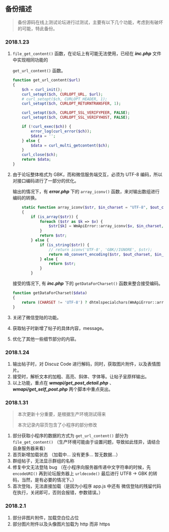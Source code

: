 ## 备份描述

> 备份源码在线上测试论坛进行过测试，主要有以下几个功能，考虑到有破坏的可能，特此备份。

### 2018.1.23

1. ```file_get_content()```  函数，在论坛上有可能无法使用，已经在 ***inc.php*** 文件中实现相同功能的

   ```get_url_content()```  函数。

   ```php
   function get_url_content($url)
   {
       $ch = curl_init();
       curl_setopt($ch, CURLOPT_URL, $url);
       # curl_setopt($ch, CURLOPT_HEADER, 1);
       curl_setopt($ch, CURLOPT_RETURNTRANSFER, 1);

       curl_setopt($ch, CURLOPT_SSL_VERIFYPEER, FALSE);
       curl_setopt($ch, CURLOPT_SSL_VERIFYHOST, FALSE);

       if (!curl_exec($ch)) {
           error_log(curl_error($ch));
           $data = '';
       } else {
           $data = curl_multi_getcontent($ch);
       }
       curl_close($ch);
       return $data;
   }
   ```

2. 由于论坛整体格式为 GBK，而和微信服务端交互，必须为 UTF-8 编码，所以对接口编码进行了一部分的优化。

   输出的情况下，有 ***error.php*** 下的 ```array_iconv()``` 函数，来对输出数组进行编码的转换。

   ```php
       static function array_iconv($str, $in_charset = "UTF-8", $out_charset = CHARSET)
       {
           if (is_array($str)) {
               foreach ($str as $k => $v) {
                   $str[$k] = WmApiError::array_iconv($v, $in_charset, $out_charset);
               }
               return $str;
           } else {
               if (is_string($str)) {
                   // return iconv('UTF-8', 'GBK//IGNORE', $str);
                   return mb_convert_encoding($str, $out_charset, $in_charset);
               } else {
                   return $str;
               }
           }
   ```

   接受的情况下, 有 ***inc.php*** 下的 ```getDataForCharset()``` 函数来整合接受编码。

   ```php
   function getDataForCharset($data)
   {
       return (CHARSET != 'UTF-8') ? dhtmlspecialchars(WmApiError::array_iconv($data)) : dhtmlspecialchars($data);
   }
   ```

3. 关闭了微信登陆的功能。

4. 获取帖子时新增了帖子的具体内容，message。

5. 优化了其他一些细节部分的内容。

### 2018.1.24

1. 输出帖子时，对 Discuz Code 进行解码，同时，获取图片附件，以及表情图片。
2. 接受时，解析文本的加粗、高亮、斜体、字体等。让帖子呈原样输出。
3. 以上功能，重点在 ***wmapi/get_post_detail.php*** 、 ***wmapi/get_self_post.php*** 两个脚本中重点突出。

### 2018.1.31

> 本次更新十分重要，是根据生产环境测试得来
>
> 本次记录内容页包含了小程序的部分修改

1. 部分获取小程序的数据的方式为 ```get_url_content()``` 部分为 ```file_get_content()``` （生产环境可能由于设置问题，导致如此怪异，请结合自身服务器来看）
2. 首页新增加载状态 （加载中... 没有更多... 暂无数据...）
3. 群组帖子，无法显示群组的名称
4. 修复中文无法登陆 bug （在小程序向服务器传递中文字符串的时候，先 ```encodeURI()``` 再到论坛服务器上 ```urldecode()``` 最后进行 UTF8 -> GBK 的转码，当然，是有必要的情况下。）
5. 首次登陆，无法直接加载（是因为小程序 app.js 中还有 微信登陆的残留代码在执行，关闭即可，否则会报错，参数错误。）


### 2018.2.1

1. 部分非图片附件，加载空白位占位
2. 部分图片附件以及头像图片加载为 http 而非 https